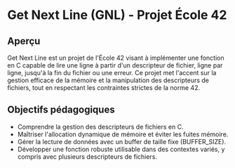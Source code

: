 # Get Next Line (GNL) - Projet École 42

## Aperçu
Get Next Line est un projet de l'École 42 visant à implémenter une fonction en C capable de lire une ligne à partir d'un descripteur de fichier, ligne par ligne, jusqu'à la fin du fichier ou une erreur. Ce projet met l'accent sur la gestion efficace de la mémoire et la manipulation des descripteurs de fichiers, tout en respectant les contraintes strictes de la norme 42.

## Objectifs pédagogiques
- Comprendre la gestion des descripteurs de fichiers en C.
- Maîtriser l'allocation dynamique de mémoire et éviter les fuites mémoire.
- Gérer la lecture de données avec un buffer de taille fixe (BUFFER_SIZE).
- Développer une fonction robuste utilisable dans des contextes variés, y compris avec plusieurs descripteurs de fichiers.

